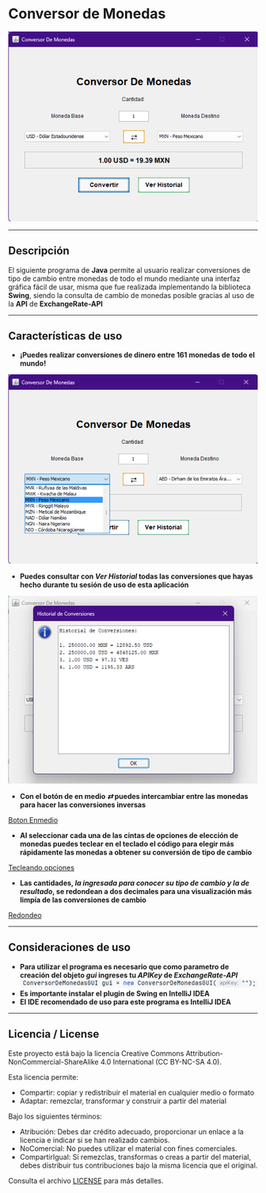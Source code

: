 # Conversor de Monedas

![Página Principal del programa](img/mainpageConversorDeMonedas.png)

---

## Descripción

El siguiente programa de **Java** permite al usuario realizar conversiones
de tipo de cambio entre monedas de todo el mundo mediante una interfaz 
gráfica fácil de usar, misma que fue realizada implementando la biblioteca
**Swing**, siendo la consulta de cambio de monedas posible gracias al uso de
la **API** de **ExchangeRate-API**

---

## Características de uso

- **¡Puedes realizar conversiones de dinero entre 161 monedas de todo el mundo!**

![Cinta de opciones de monedas](img/cintadeopcionesdemoneda.png)

- **Puedes consultar con *Ver Historial* todas las conversiones que hayas hecho durante tu sesión de uso de esta aplicación**

![Historial](img/historial.png)

- **Con el botón de en medio *⇄* puedes intercambiar entre las monedas para hacer las conversiones inversas**

[Boton Enmedio](https://github.com/user-attachments/assets/ea397be6-8b7c-4307-8972-654c1e4b7698)

- **Al seleccionar cada una de las cintas de opciones de elección de monedas puedes teclear en el teclado el código para elegir más rápidamente las monedas a obtener su conversión de tipo de cambio**

[Tecleando opciones](https://github.com/user-attachments/assets/96bee344-a126-4fad-b9a2-cf85fc613d53)

- **Las cantidades, *la ingresada para conocer su tipo de cambio y la de resultado*, se redondean a dos decimales para una visualización más limpía de las conversiones de cambio**

[Redondeo](https://github.com/user-attachments/assets/3a97630b-bb44-4f36-a7bf-03c145a5c99d)

---

## Consideraciones de uso

- **Para utilizar el programa es necesario que como parametro de creación del objeto *gui* ingreses tu *APIKey* de *ExchangeRate-API***
![API](img/api.png)
- **Es importante instalar el plugin de Swing en IntelliJ IDEA**
- **El IDE recomendado de uso para este programa es IntelliJ IDEA**

---

## Licencia / License

Este proyecto está bajo la licencia Creative Commons Attribution-NonCommercial-ShareAlike 4.0 International (CC BY-NC-SA 4.0).

Esta licencia permite:
- Compartir: copiar y redistribuir el material en cualquier medio o formato
- Adaptar: remezclar, transformar y construir a partir del material

Bajo los siguientes términos:
- Atribución: Debes dar crédito adecuado, proporcionar un enlace a la licencia e indicar si se han realizado cambios.
- NoComercial: No puedes utilizar el material con fines comerciales.
- CompartirIgual: Si remezclas, transformas o creas a partir del material, debes distribuir tus contribuciones bajo la misma licencia que el original.

Consulta el archivo [LICENSE](LICENSE.md) para más detalles.
